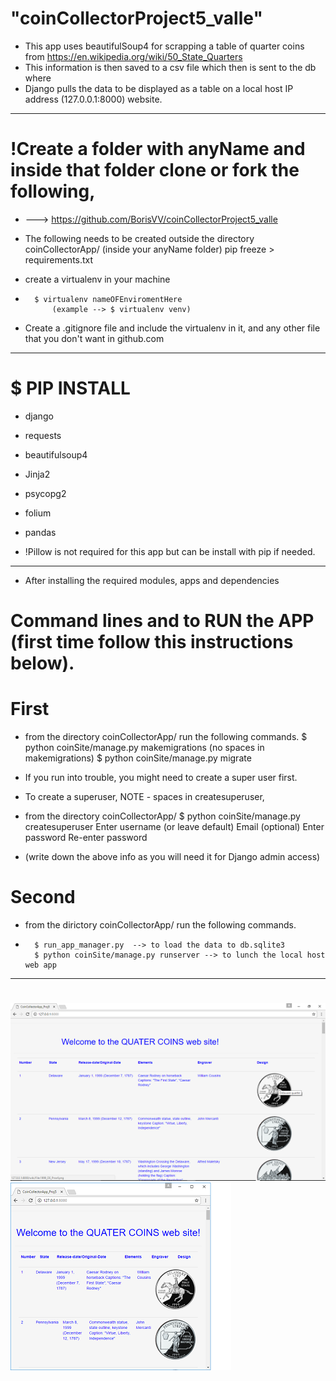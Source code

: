 # "coinCollectorProject5_valle"

* This app uses beautifulSoup4 for scrapping a table of quarter coins from
	https://en.wikipedia.org/wiki/50_State_Quarters
*	This information is then saved to a csv file which then is sent to the db where
*	Django pulls the data to be displayed as a table on a local host IP address (127.0.0.1:8000) website.
--------------------------------------------------------------------------------
# 	!Create a folder with anyName and inside that folder clone or fork the following,
*  ---> https://github.com/BorisVV/coinCollectorProject5_valle

* The following needs to be created outside the directory coinCollectorApp/ (inside your anyName folder)
	 	pip freeze > requirements.txt

* create a virtualenv in your machine
*	 	$ virtualenv nameOFEnviromentHere
			(example --> $ virtualenv venv)

* Create a .gitignore file and include the virtualenv in it, and any other file that you don't want in github.com
--------------------------------------------------------------------------------
# $ PIP INSTALL
* 	django
* 	requests
* 	beautifulsoup4
* 	Jinja2
* 	psycopg2
* 	folium
* 	pandas

* !Pillow is not required for this app but can be install with pip if needed.

--------------------------------------------------------------------------------
*	After installing the required modules, apps and dependencies

# Command lines and to RUN the APP (first time follow this instructions below).
# First
* from the directory coinCollectorApp/ run the following commands.
	 	$ python coinSite/manage.py makemigrations
			(no spaces in makemigrations)
	 	$ python coinSite/manage.py migrate

* If you run into trouble, you might need to create a super user first.
* To create a superuser, NOTE - spaces in createsuperuser,
* from the directory coinCollectorApp/
	 $ python coinSite/manage.py createsuperuser
	 	Enter username (or leave default)
	  	Email (optional)
	 	Enter password
		Re-enter password
* (write down the above info as you will need it for Django admin access)

# Second
* from the dirictory coinCollectorApp/ run the following commands.
* 		$ run_app_manager.py  --> to load the data to db.sqlite3
 		$ python coinSite/manage.py runserver --> to lunch the local host web app

--------------------------------------------------------------------------------
#
![alt text](coinCollectorApp/screenshots/quaters_page.png "Screen shot of site")
![alt text](coinCollectorApp/screenshots/page.png "Smaller screen view")

